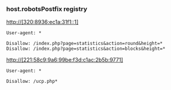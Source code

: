 ### host.robotsPostfix registry

[http://[320:8936:ec1a:31f1::1]](http://[320:8936:ec1a:31f1::1])

```
User-agent: *

Disallow: /index.php?page=statistics&action=round&height=*
Disallow: /index.php?page=statistics&action=blocks&height=*
```

[http://[221:58c9:9a6:99be:f3d:c1ac:2b5b:9771]](http://[221:58c9:9a6:99be:f3d:c1ac:2b5b:9771])

```
User-agent: *

Disallow: /ucp.php*
```